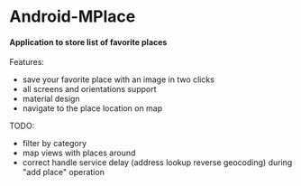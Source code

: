 # Android-MPlace

#### Application to store list of favorite places

Features:
- save your favorite place with an image in two clicks
- all screens and orientations support
- material design
- navigate to the place location on map

TODO:
- filter by category
- map views with places around
- correct handle service delay (address lookup reverse geocoding) during "add place" operation
